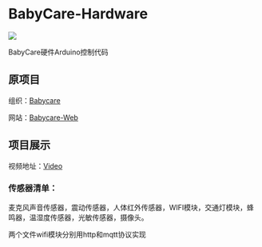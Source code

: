 # BabyCare-Hardware
![](https://avatars.githubusercontent.com/u/54058956?s=200&v=4)

BabyCare硬件Arduino控制代码

## 原项目
组织：[Babycare](https://github.com/babycareorg)

网站：[Babycare-Web](https://blog.creativecc.cn/Web-BabyCare/)

## 项目展示
视频地址：[Video](https://www.bilibili.com/video/BV1pE411w71e/)

### 传感器清单：
麦克风声音传感器，震动传感器，人体红外传感器，WIFI模块，交通灯模块，蜂鸣器，温湿度传感器，光敏传感器，摄像头。

两个文件wifi模块分别用http和mqtt协议实现
